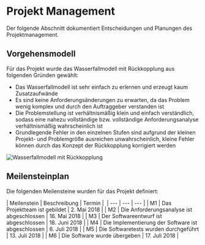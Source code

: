 # Projekt Management
Der folgende Abschnitt dokumentiert Entscheidungen und Planungen des Projektmanagement.

## Vorgehensmodell
Für das Projekt wurde das Wasserfallmodell mit Rückkopplung aus folgenden Gründen gewählt:
- Das Wasserfallmodell ist sehr einfach zu erlernen und erzeugt kaum Zusatzaufwände
- Es sind keine Anforderungsänderungen zu erwarten, da das Problem wenig komplex und durch den Auftraggeber verstanden ist
- Die Problemstellung ist verhältnismäßig klein und einfach verständlich, sodass eine nahezu vollständige bzw. vollständige Anforderungsanalyse verhältnismäßig wahrscheinlich ist
- Grundlegende Fehler in den einzelnen Stufen sind aufgrund der kleinen Projekt- und Problemgröße ausreichen unwahrscheinlich, kleine Fehler können durch das Konzept der Rückkopplung korrigiert werden

![Wasserfallmodell mit Rückkopplung](https://media.githubusercontent.com/media/htw-exam-planner/exam-planner-documentation/a84f2c8351b1ebc3d4f3a07be578402ee540f0be/images/wasserwrueck.jpg)

## Meilensteinplan
Die folgenden Meilensteine wurden für das Projekt definiert:

| Meilenstein | Beschreibung | Termin | 
| --- | --- | --- |
| M1 | Das Projektteam ist gebildet | 2. Mai 2018 |
| M2 | Die Anforderungsanalyse ist abgeschlossen | 16. Mai 2018 |
| M3 | Der Softwareentwurf ist abgeschlossen | 18. Juni 2018 |
| M4 | Die Implementierung der Software ist abgeschlossen | 6. Juli 2018 |
| M5 | Die Softwaretests wurden durchgeführt | 13. Juli 2018 |
| M6 | Die Software wurde übergeben | 17. Juli 2018 |